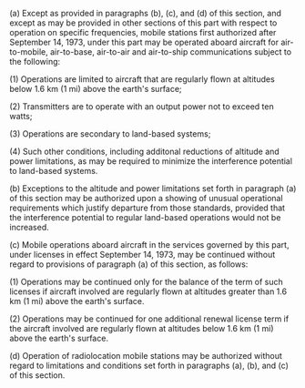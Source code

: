 (a) Except as provided in paragraphs (b), (c), and (d) of this section, and except as may be provided in other sections of this part with respect to operation on specific frequencies, mobile stations first authorized after September 14, 1973, under this part may be operated aboard aircraft for air-to-mobile, air-to-base, air-to-air and air-to-ship communications subject to the following:

(1) Operations are limited to aircraft that are regularly flown at altitudes below 1.6 km (1 mi) above the earth's surface;

(2) Transmitters are to operate with an output power not to exceed ten watts;

(3) Operations are secondary to land-based systems;

(4) Such other conditions, including additonal reductions of altitude and power limitations, as may be required to minimize the interference potential to land-based systems.

(b) Exceptions to the altitude and power limitations set forth in paragraph (a) of this section may be authorized upon a showing of unusual operational requirements which justify departure from those standards, provided that the interference potential to regular land-based operations would not be increased.

(c) Mobile operations aboard aircraft in the services governed by this part, under licenses in effect September 14, 1973, may be continued without regard to provisions of paragraph (a) of this section, as follows:

(1) Operations may be continued only for the balance of the term of such licenses if aircraft involved are regularly flown at altitudes greater than 1.6 km (1 mi) above the earth's surface.

(2) Operations may be continued for one additional renewal license term if the aircraft involved are regularly flown at altitudes below 1.6 km (1 mi) above the earth's surface.

(d) Operation of radiolocation mobile stations may be authorized without regard to limitations and conditions set forth in paragraphs (a), (b), and (c) of this section.

